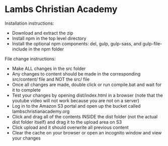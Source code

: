 # Lambs Christian Academy

Installation instructions:
  - Download and extract the zip
  - Install npm in the top level directory
  - Install the optional npm components: del, gulp, gulp-sass, and gulp-file-include in the npm folder

File change instructions:
  - Make ALL changes in the src folder
  - Any changes to content should be made in the corresponding src/content/ file and NOT the src/ file
  - Once all changes are made, double click or run compile.bat and wait for it to complete
  - Test your changes by opening dist/index.html in a browser (note that the youtube video will not work because you are not on a server)
  - Log in to the Amazon S3 portal and open up the bucket called lambschristianacademy.org
  - Click and drag all of the contents INSIDE the dist folder (not the actual dist folder itself) and drag it to the upload area on S3
  - Click upload and it should overwrite all previous content
  - Clear the cache on your browser or open an incognito window and view your changes
